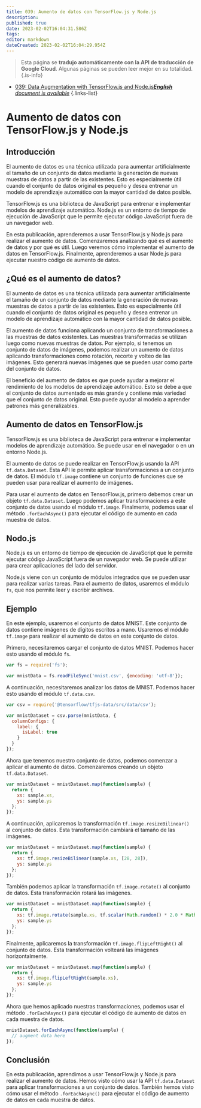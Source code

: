 ```yaml
---
title: 039: Aumento de datos con TensorFlow.js y Node.js
description: 
published: true
date: 2023-02-02T16:04:31.586Z
tags: 
editor: markdown
dateCreated: 2023-02-02T16:04:29.954Z
---
```


> Esta página se **tradujo automáticamente con la API de traducción de Google Cloud**.
Algunas páginas se pueden leer mejor en su totalidad.{.is-info}



- [039: Data Augmentation with TensorFlow.js and Node.js***English** document is available*](/en/Knowledge-base/TensorFlow-js/Learning/039-data-augmentation-with-tensorflow-js-and-node-js)
{.links-list}


# Aumento de datos con TensorFlow.js y Node.js

## Introducción

El aumento de datos es una técnica utilizada para aumentar artificialmente el tamaño de un conjunto de datos mediante la generación de nuevas muestras de datos a partir de las existentes. Esto es especialmente útil cuando el conjunto de datos original es pequeño y desea entrenar un modelo de aprendizaje automático con la mayor cantidad de datos posible.

TensorFlow.js es una biblioteca de JavaScript para entrenar e implementar modelos de aprendizaje automático. Node.js es un entorno de tiempo de ejecución de JavaScript que le permite ejecutar código JavaScript fuera de un navegador web.

En esta publicación, aprenderemos a usar TensorFlow.js y Node.js para realizar el aumento de datos. Comenzaremos analizando qué es el aumento de datos y por qué es útil. Luego veremos cómo implementar el aumento de datos en TensorFlow.js. Finalmente, aprenderemos a usar Node.js para ejecutar nuestro código de aumento de datos.

## ¿Qué es el aumento de datos?

El aumento de datos es una técnica utilizada para aumentar artificialmente el tamaño de un conjunto de datos mediante la generación de nuevas muestras de datos a partir de las existentes. Esto es especialmente útil cuando el conjunto de datos original es pequeño y desea entrenar un modelo de aprendizaje automático con la mayor cantidad de datos posible.

El aumento de datos funciona aplicando un conjunto de transformaciones a las muestras de datos existentes. Las muestras transformadas se utilizan luego como nuevas muestras de datos. Por ejemplo, si tenemos un conjunto de datos de imágenes, podemos realizar un aumento de datos aplicando transformaciones como rotación, recorte y volteo de las imágenes. Esto generará nuevas imágenes que se pueden usar como parte del conjunto de datos.

El beneficio del aumento de datos es que puede ayudar a mejorar el rendimiento de los modelos de aprendizaje automático. Esto se debe a que el conjunto de datos aumentado es más grande y contiene más variedad que el conjunto de datos original. Esto puede ayudar al modelo a aprender patrones más generalizables.

## Aumento de datos en TensorFlow.js

TensorFlow.js es una biblioteca de JavaScript para entrenar e implementar modelos de aprendizaje automático. Se puede usar en el navegador o en un entorno Node.js.

El aumento de datos se puede realizar en TensorFlow.js usando la API `tf.data.Dataset`. Esta API le permite aplicar transformaciones a un conjunto de datos. El módulo `tf.image` contiene un conjunto de funciones que se pueden usar para realizar el aumento de imágenes.

Para usar el aumento de datos en TensorFlow.js, primero debemos crear un objeto `tf.data.Dataset`. Luego podemos aplicar transformaciones a este conjunto de datos usando el módulo `tf.image`. Finalmente, podemos usar el método `.forEachAsync()` para ejecutar el código de aumento en cada muestra de datos.

## Nodo.js

Node.js es un entorno de tiempo de ejecución de JavaScript que le permite ejecutar código JavaScript fuera de un navegador web. Se puede utilizar para crear aplicaciones del lado del servidor.

Node.js viene con un conjunto de módulos integrados que se pueden usar para realizar varias tareas. Para el aumento de datos, usaremos el módulo `fs`, que nos permite leer y escribir archivos.

## Ejemplo

En este ejemplo, usaremos el conjunto de datos MNIST. Este conjunto de datos contiene imágenes de dígitos escritos a mano. Usaremos el módulo `tf.image` para realizar el aumento de datos en este conjunto de datos.

Primero, necesitaremos cargar el conjunto de datos MNIST. Podemos hacer esto usando el módulo `fs`.


```javascript
var fs = require('fs');

var mnistData = fs.readFileSync('mnist.csv', {encoding: 'utf-8'});
```

A continuación, necesitaremos analizar los datos de MNIST. Podemos hacer esto usando el módulo `tf.data.csv`.


```javascript
var csv = require('@tensorflow/tfjs-data/src/data/csv');

var mnistDataset = csv.parse(mnistData, {
  columnConfigs: {
    label: {
      isLabel: true
    }
  }
});
```

Ahora que tenemos nuestro conjunto de datos, podemos comenzar a aplicar el aumento de datos. Comenzaremos creando un objeto `tf.data.Dataset`.


```javascript
var mnistDataset = mnistDataset.map(function(sample) {
  return {
    xs: sample.xs,
    ys: sample.ys
  };
});
```

A continuación, aplicaremos la transformación `tf.image.resizeBilinear()` al conjunto de datos. Esta transformación cambiará el tamaño de las imágenes.


```javascript
var mnistDataset = mnistDataset.map(function(sample) {
  return {
    xs: tf.image.resizeBilinear(sample.xs, [28, 28]),
    ys: sample.ys
  };
});
```

También podemos aplicar la transformación `tf.image.rotate()` al conjunto de datos. Esta transformación rotará las imágenes.


```javascript
var mnistDataset = mnistDataset.map(function(sample) {
  return {
    xs: tf.image.rotate(sample.xs, tf.scalar(Math.random() * 2.0 * Math.PI)),
    ys: sample.ys
  };
});
```

Finalmente, aplicaremos la transformación `tf.image.flipLeftRight()` al conjunto de datos. Esta transformación volteará las imágenes horizontalmente.


```javascript
var mnistDataset = mnistDataset.map(function(sample) {
  return {
    xs: tf.image.flipLeftRight(sample.xs),
    ys: sample.ys
  };
});
```

Ahora que hemos aplicado nuestras transformaciones, podemos usar el método `.forEachAsync()` para ejecutar el código de aumento de datos en cada muestra de datos.


```javascript
mnistDataset.forEachAsync(function(sample) {
  // augment data here
});
```

## Conclusión

En esta publicación, aprendimos a usar TensorFlow.js y Node.js para realizar el aumento de datos. Hemos visto cómo usar la API `tf.data.Dataset` para aplicar transformaciones a un conjunto de datos. También hemos visto cómo usar el método `.forEachAsync()` para ejecutar el código de aumento de datos en cada muestra de datos.